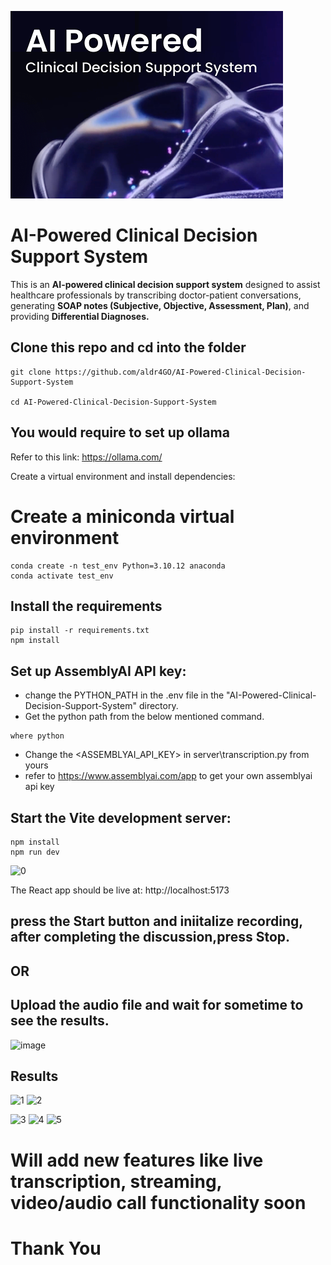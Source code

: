 ![thumbnail.png](https://github.com/aldr4GO/AI-Powered-Clinical-Decision-Support-System/blob/main/thumbnail.png)

# AI-Powered Clinical Decision Support System
This is an **AI-powered clinical decision support system** designed to assist healthcare professionals by transcribing doctor-patient conversations, generating **SOAP notes (Subjective, Objective, Assessment, Plan)**, and providing **Differential Diagnoses.**

## Clone this repo and cd into the folder
```
git clone https://github.com/aldr4GO/AI-Powered-Clinical-Decision-Support-System

cd AI-Powered-Clinical-Decision-Support-System
```
## You would require to set up ollama
Refer to this link: https://ollama.com/

Create a virtual environment and install dependencies:
# Create a miniconda virtual environment
```
conda create -n test_env Python=3.10.12 anaconda
conda activate test_env
```

## Install the requirements
```
pip install -r requirements.txt
npm install
```
## Set up AssemblyAI API key:
- change the PYTHON_PATH in the .env file in the "AI-Powered-Clinical-Decision-Support-System" directory.
-	Get the python path from the below mentioned command.
```
where python

```
-	Change the <ASSEMBLYAI_API_KEY> in server\transcription.py from yours
-	refer to https://www.assemblyai.com/app to get your own assemblyai api key
## Start the Vite development server:
```
npm install
npm run dev
```
![0](https://github.com/user-attachments/assets/604c72af-087d-47f4-bffb-7b704ede86ee)


The React app should be live at: http://localhost:5173
## press the Start button and iniitalize recording, after completing the discussion,press Stop.
## OR
## Upload the audio file and wait for sometime to see the results.
![image](https://github.com/user-attachments/assets/f1e6c15f-1153-4107-8006-d571fb06b247)

## Results
![1](https://github.com/user-attachments/assets/a1add57b-ddf6-441b-b591-eec8da86dc87)
![2](https://github.com/user-attachments/assets/32a94e34-11bf-4c47-9dce-fad399bb4fcc)

![3](https://github.com/user-attachments/assets/4a2fe2ed-1c1b-48aa-8267-c9eb7c08bbf9)
![4](https://github.com/user-attachments/assets/b37b9ca7-9d68-450f-8d19-4916b8bd3efa)
![5](https://github.com/user-attachments/assets/2264a442-159d-47ff-9a08-e1b79ab4e1ad)

# Will add new features like live transcription, streaming, video/audio call functionality soon
# Thank You
